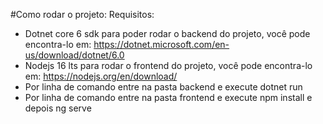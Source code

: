 #Como rodar o projeto:
  Requisitos:
  - Dotnet core 6 sdk para poder rodar o backend do projeto, você pode encontra-lo em: https://dotnet.microsoft.com/en-us/download/dotnet/6.0
  - Nodejs 16 lts para rodar o frontend do projeto, você pode encontra-lo em: https://nodejs.org/en/download/
  - Por linha de comando entre na pasta backend e execute dotnet run
  - Por linha de comando entre na pasta frontend e execute npm install e depois ng serve
